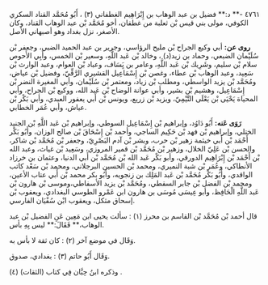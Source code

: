 ٤٧٦١ -** د:** فضيل بن عبد الوهاب بن إِبْرَاهِيم الغطفاني (٣) ، أَبُو مُحَمَّد القناد السكري الكوفي، مولى بني قيس بْن ثعلبة من غطفان، أخو مُحَمَّد بْن عبد الوهاب القناد، وكان الأصغر، نزل بغداد وهو أصبهاني الأصل.

**روى عن:** أبي وكيع الجراح بْن مليح الرؤاسي، وجرير بن عبد الحميد الضبي، وجعفر بْن سُلَيْمان الضبعي، وحماد بن زيد(د) ، وخالد بْن عَبد اللَّهِ، وسعير بْن الخمس، وأَبِي الأَحوص سلام بْن سليم، وشَرِيك بْن عَبد اللَّهِ، وعامر بن يَِسَاف، وعباد بْن العوام، وعبد الوارث بْن سَعِيد، وعبد الوهاب بْن عطاء، وغصن بْن إِسْمَاعِيل القشيري الرَّقِّيّ، وفضيل بْن عياض، ومُحَمَّد بْن يزيد الواسطي، ومطلب بْن زياد، ومعتمر بْن سُلَيْمان، وأبي المغيرة النضر بْن إِسْمَاعِيل، وهشيم بْن بشير، وأبي عوانة الوضاح بْن عَبد الله، ووكيع بْن الجراح، وأبي المحياة يَحْيَى بْن يَعْلَى التَّيْمِيّ، ويزيد بْن زريع، ويونس بْن أَبي يعفور العبدي، وأبي بَكْر بْن عياش، وأبي عُمَر الخطابي.

**رَوَى عَنه:** أَبُو دَاوُد، وإبراهيم بْن إِسْمَاعِيل السوطي، وإبراهيم بْن عَبد اللَّهِ بْن الجنيد الختلي، وإبراهيم بْن فهد بْن حَكِيم الساجي، وأحمد بْن إِسْحَاقَ بْن صالح الوزان، وأَبُو بَكْر أَحْمَد بْن أَبي خيثمة زهير بْن حرب، وبشر بْن آدم البَصْرِيّ، وجعفر بْن مُحَمَّد بْن شاكر، والحسن بْن عَلِيّ الخلال، وزهير بْن مُحَمَّد بْن قمير المروزي، وسَعِيد بْن غياث، وعبد الله بْن أَحْمَد بْن إِبْرَاهِيم الدورقي، وأبو بَكْر عَبد الله بْن مُحَمَّد بْن أَبي الدنيا، وعثمان بن خرزاد الأنطاكي، وعُمَر بْن شبة النميري، ومحمد بْن الحسين البرجلاني، ومحمد بْن سَعْد كاتب الواقدي، وأَبُو بَكْر مُحَمَّد بْن عَبد المَلِك بن زنجويه، وأَبُو بكر محمد بْن أَبي عتاب الأعين، ومحمد بْن الفضل بْن جابر السقطي، ومُحَمَّد بْن يزيد الأسفاطي،وموسى بْن هارون بْن عَبد اللَّهِ الْحَافِظ، وأبو عِيسَى مُوسَى بن هارون ابن عَمْرو الطوسي البغدادي، ويعقوب بْن إسحاق مثكل، ويعقوب ابْن سُفْيَان الفارسي.

قال أحمد بْن مُحَمَّد بْن القاسم بن محرز (١) : سألت يحيى ابن مَعِين عَنِ الفضيل بْن عبد الوهاب،** فَقَالَ:** ليس بِهِ بأس.

وَقَال في موضع آخر (٢) : كان ثقة لا بأس به.

وَقَال أَبُو حاتم (٣) : بغدادي، صدوق.

وذكره ابنُ حِبَّان فِي كتاب (الثقات) (٤) .